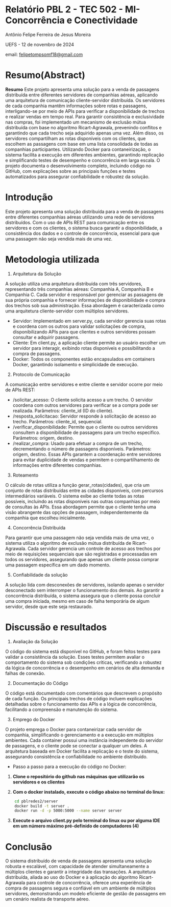 # Relatório PBL 2 - TEC 502 - MI-Concorrência e Conectividade
Antônio Felipe Ferreira de Jesus Moreira

UEFS - 12 de novembro de 2024

email: felipetompsomf18@gmail.com
# Resumo(Abstract)
**Resumo**
Este projeto apresenta uma solução para a venda de passagens distribuída entre diferentes servidores de companhias aéreas, aplicando uma arquitetura de comunicação cliente-servidor distribuída. Os servidores de cada companhia mantêm informações sobre rotas e passagens, interligando-se por meio de APIs para verificar a disponibilidade de trechos e realizar vendas em tempo real. Para garantir consistência e exclusividade nas compras, foi implementado um mecanismo de exclusão mútua distribuída com base no algoritmo Ricart-Agrawala, prevenindo conflitos e garantindo que cada trecho seja adquirido apenas uma vez. Além disso, os servidores compartilham as rotas disponíveis com os clientes, que escolhem as passagens com base em uma lista consolidada de todas as companhias participantes. Utilizando Docker para contaneirização, o sistema facilita a execução em diferentes ambientes, garantindo replicação e simplificando testes de desempenho e concorrência em larga escala. O projeto documenta o desenvolvimento completo, incluindo código no GitHub, com explicações sobre as principais funções e testes automatizados para assegurar confiabilidade e robustez da solução.
# Introdução
Este projeto apresenta uma solução distribuída para a venda de passagens entre diferentes companhias aéreas utilizando uma rede de servidores distribuídos. Com o uso de APIs REST para comunicação entre os servidores e com os clientes, o sistema busca garantir a disponibilidade, a consistência dos dados e o controle de concorrência, essencial para que uma passagem não seja vendida mais de uma vez.
# Metodologia utilizada

1. Arquitetura da Solução

A solução utiliza uma arquitetura distribuída com três servidores, representando três companhias aéreas: Companhia A, Companhia B e Companhia C. Cada servidor é responsável por gerenciar as passagens de sua própria companhia e fornecer informações de disponibilidade e compra dos trechos sob sua administração. Essa abordagem é caracterizada como uma arquitetura cliente-servidor com múltiplos servidores.
- Servidor: Implementado em server.py, cada servidor gerencia suas rotas e coordena com os outros para validar solicitações de compra, disponibilizando APIs para que clientes e outros servidores possam consultar e adquirir passagens.
- Cliente: Em client.py, a aplicação cliente permite ao usuário escolher um servidor para interagir, exibindo rotas disponíveis e possibilitando a compra de passagens.
- Docker: Todos os componentes estão encapsulados em containers Docker, garantindo isolamento e simplicidade de execução.

2. Protocolo de Comunicação

A comunicação entre servidores e entre cliente e servidor ocorre por meio de APIs REST:
- /solicitar_acesso: O cliente solicita acesso a um trecho. O servidor coordena com outros servidores para verificar se a compra pode ser realizada. Parâmetros: cliente_id (ID do cliente).
- /resposta_solicitacao: Servidor responde à solicitação de acesso ao trecho. Parâmetros: cliente_id, sequencial.
- /verificar_disponibilidade: Permite que o cliente ou outros servidores consultem a disponibilidade de passagens para um trecho específico. Parâmetros: origem, destino.
- /realizar_compra: Usado para efetuar a compra de um trecho, decrementando o número de passagens disponíveis. Parâmetros: origem, destino.
Essas APIs garantem a coordenação entre servidores para evitar duplicidade de vendas e permitem o compartilhamento de informações entre diferentes companhias.

3. Roteamento

O cálculo de rotas utiliza a função gerar_rotas(cidades), que cria um conjunto de rotas distribuídas entre as cidades disponíveis, com percursos intermediários variáveis. O sistema exibe ao cliente todas as rotas possíveis, incluindo as rotas disponíveis nas outras companhias por meio de consultas às APIs. Essa abordagem permite que o cliente tenha uma visão abrangente das opções de passagem, independentemente da companhia que escolheu inicialmente.

4. Concorrência Distribuída

Para garantir que uma passagem não seja vendida mais de uma vez, o sistema utiliza o algoritmo de exclusão mútua distribuída de Ricart-Agrawala. Cada servidor gerencia um controle de acesso aos trechos por meio de requisições sequenciais que são registradas e processadas em todos os servidores, assegurando que apenas um cliente possa comprar uma passagem específica em um dado momento.

5. Confiabilidade da solução

A solução lida com desconexões de servidores, isolando apenas o servidor desconectado sem interromper o funcionamento dos demais. Ao garantir a concorrência distribuída, o sistema assegura que o cliente possa concluir uma compra iniciada, mesmo em caso de falha temporária de algum servidor, desde que este seja restaurado.
# Discussão e resultados

1. Avaliação da Solução

O código do sistema está disponível no GitHub, e foram feitos testes para validar a consistência da solução. Esses testes permitem avaliar o comportamento do sistema sob condições críticas, verificando a robustez da lógica de concorrência e o desempenho em cenários de alta demanda e falhas de conexão.

2. Documentação do Código

O código está documentado com comentários que descrevem o propósito de cada função. Os principais trechos de código incluem explicações detalhadas sobre o funcionamento das APIs e a lógica de concorrência, facilitando a compreensão e manutenção do sistema.

3. Emprego do Docker

O projeto emprega o Docker para contaneirizar cada servidor de companhia, simplificando o gerenciamento e a execução em múltiplos ambientes. Cada container possui uma instância independente do servidor de passagens, e o cliente pode se conectar a qualquer um deles. A arquitetura baseada em Docker facilita a replicação e o teste do sistema, assegurando consistência e confiabilidade no ambiente distribuído.

- Passo a passo para a execução do código no Docker:

1. **Clone o repositório do github nas máquinas que utilizarão os servidores e os clientes**

2. **Com o docker instalado, execute o código abaixo no terminal do linux:**

```bash
    cd pblredes2/server
    docker build -t server .
    docker run -d -p 5000:5000 --name server server
```
3. **Execute o arquivo client.py pelo terminal do linux ou por alguma IDE em um número máximo pré-definido de computadores (4)**
# Conclusão
O sistema distribuído de venda de passagens apresenta uma solução robusta e escalável, com capacidade de atender simultaneamente a múltiplos clientes e garantir a integridade das transações. A arquitetura distribuída, aliada ao uso do Docker e à aplicação do algoritmo Ricart-Agrawala para controle de concorrência, oferece uma experiência de compra de passagens segura e confiável em um ambiente de múltiplos servidores, demonstrando um modelo eficiente de gestão de passagens em um cenário realista de transporte aéreo.